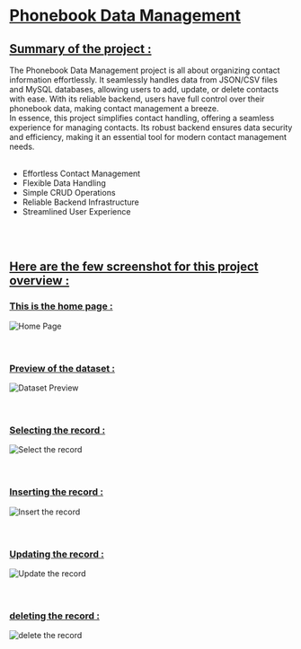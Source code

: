 # <ins> Phonebook Data Management  </ins>
## <ins> Summary of the project : </ins>
The Phonebook Data Management project is all about organizing contact information effortlessly. It seamlessly handles data from JSON/CSV files and MySQL databases, allowing users to add, update, or delete contacts with ease. With its reliable backend, users have full control over their phonebook data, making contact management a breeze.
<br>
In essence, this project simplifies contact handling, offering a seamless experience for managing contacts. Its robust backend ensures data security and efficiency, making it an essential tool for modern contact management needs.
<br>
<br>
- Effortless Contact Management
- Flexible Data Handling
- Simple CRUD Operations
- Reliable Backend Infrastructure
- Streamlined User Experience
<br>
<br>

## <ins> Here are the few screenshot for this project overview : </ins>
### <ins> This is the home page : </ins>
![Home Page](https://github.com/Periyasamy107/phonebook/assets/118701561/da92a234-9009-41f0-8876-bc6983ca2688)
<br>
<br>
<br>

### <ins> Preview of the dataset : </ins>
![Dataset Preview](https://github.com/Periyasamy107/phonebook/assets/118701561/327c264a-7353-464f-951c-4f4ff19190d6)
<br>
<br>
<br>

### <ins> Selecting the record : </ins>
![Select the record](https://github.com/Periyasamy107/phonebook/assets/118701561/70850d88-b768-4720-a964-0ee2231b978b)
<br>
<br>
<br>

### <ins> Inserting the record : </ins>
![Insert the record](https://github.com/Periyasamy107/phonebook/assets/118701561/6f87d88c-66d8-4d19-889e-5dcdf638df29)
<br>
<br>
<br>

### <ins> Updating the record : </ins>
![Update the record](https://github.com/Periyasamy107/phonebook/assets/118701561/254064d6-f710-4d90-a2a1-8e7de1809544)
<br>
<br>
<br>

### <ins> deleting the record : </ins>
![delete the record](https://github.com/Periyasamy107/phonebook/assets/118701561/e5425f00-493f-4029-a671-a01db6d6c22f)
<br>
<br>
<br>
